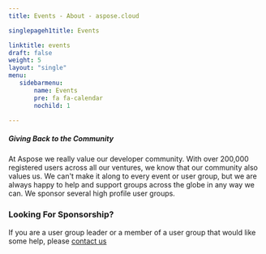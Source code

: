 ```yaml
---
title: Events - About - aspose.cloud

singlepageh1title: Events

linktitle: events
draft: false
weight: 5
layout: "single"
menu:
   sidebarmenu: 
       name: Events
       pre: fa fa-calendar
       nochild: 1 

---
```


<div class="box1">

##### Giving Back to the Community

At Aspose we really value our developer community. With over 200,000 registered users across all our ventures, we know that our community also values us. We can't make it along to every event or user group, but we are always happy to help and support groups across the globe in any way we can. We sponsor several high profile user groups.

### Looking For Sponsorship?

If you are a user group leader or a member of a user group that would like some help, please [contact us](/contact)

<div class="clearfix"> </div><div class="clearfix"> </div></div>